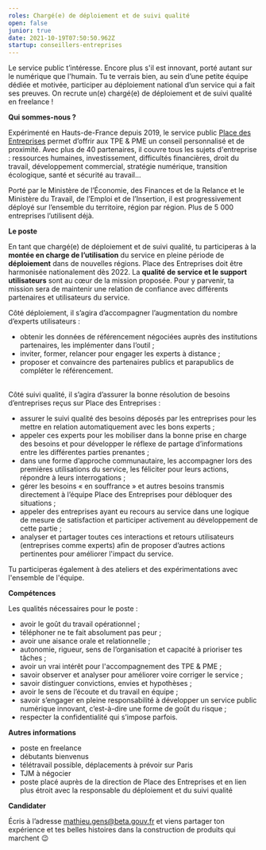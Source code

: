 ```yaml
---
roles: Chargé(e) de déploiement et de suivi qualité
open: false
junior: true
date: 2021-10-19T07:50:50.962Z
startup: conseillers-entreprises
---
```

Le service public t’intéresse. Encore plus s'il est innovant, porté autant sur le numérique que l'humain. Tu te verrais bien, au sein d’une petite équipe dédiée et motivée, participer au déploiement national d’un service qui a fait ses preuves. On recrute un(e) chargé(e) de déploiement et de suivi qualité en freelance !

**Qui sommes-nous ?**

Expérimenté en Hauts-de-France depuis 2019, le service public [Place des Entreprises](https://place-des-entreprises.beta.gouv.fr)[](https://place-des-entreprises.beta.gouv.fr/) permet d’offrir aux TPE & PME un conseil personnalisé et de proximité. Avec plus de 40 partenaires, il couvre tous les sujets d'entreprise : ressources humaines, investissement, difficultés financières, droit du travail, développement commercial, stratégie numérique, transition écologique, santé et sécurité au travail... 

Porté par le Ministère de l’Économie, des Finances et de la Relance et le Ministère du Travail, de l’Emploi et de l’Insertion, il est progressivement déployé sur l’ensemble du territoire, région par région. Plus de 5 000 entreprises l’utilisent déjà. 

**Le poste**

En tant que chargé(e) de déploiement et de suivi qualité, tu participeras à la **montée en charge de l’utilisation** du service en pleine période de **déploiement** dans de nouvelles régions. Place des Entreprises doit être harmonisée nationalement dès 2022. La **qualité** **de service et le support utilisateurs** sont au cœur de la mission proposée. Pour y parvenir, ta mission sera de maintenir une relation de confiance avec différents partenaires et utilisateurs du service.

Côté déploiement, il s’agira d’accompagner l’augmentation du nombre d’experts utilisateurs :

* obtenir les données de référencement négociées auprès des institutions partenaires, les implémenter dans l’outil ;
* inviter, former, relancer pour engager les experts à distance ;
* proposer et convaincre des partenaires publics et parapublics de compléter le référencement.

\
Côté suivi qualité, il s’agira d’assurer la bonne résolution de besoins d’entreprises reçus sur Place des Entreprises :

* assurer le suivi qualité des besoins déposés par les entreprises pour les mettre en relation automatiquement avec les bons experts ;
* appeler ces experts pour les mobiliser dans la bonne prise en charge des besoins et pour développer le réflexe de partage d’informations entre les différentes parties prenantes ;
* dans une forme d’approche communautaire, les accompagner lors des premières utilisations du service, les féliciter pour leurs actions, répondre à leurs interrogations ; 
* gérer les besoins « en souffrance » et autres besoins transmis directement à l’équipe Place des Entreprises pour débloquer des situations ;
* appeler des entreprises ayant eu recours au service dans une logique de mesure de satisfaction et participer activement au développement de cette partie ;
* analyser et partager toutes ces interactions et retours utilisateurs (entreprises comme experts) afin de proposer d’autres actions pertinentes pour améliorer l'impact du service.

Tu participeras également à des ateliers et des expérimentations avec l'ensemble de l'équipe.

**Compétences**

Les qualités nécessaires pour le poste :

* avoir le goût du travail opérationnel ;
* téléphoner ne te fait absolument pas peur ; 
* avoir une aisance orale et relationnelle ; 
* autonomie, rigueur, sens de l’organisation et capacité à prioriser tes tâches ; 
* avoir un vrai intérêt pour l'accompagnement des TPE & PME ;
* savoir observer et analyser pour améliorer voire corriger le service ;
* savoir distinguer convictions, envies et hypothèses ;
* avoir le sens de l’écoute et du travail en équipe ;
* savoir s’engager en pleine responsabilité à développer un service public numérique innovant, c’est-à-dire une forme de goût du risque ;
* respecter la confidentialité qui s’impose parfois. 



**Autres informations**

* poste en freelance
* débutants bienvenus
* télétravail possible, déplacements à prévoir sur Paris
* TJM à négocier
* poste placé auprès de la direction de Place des Entreprises et en lien plus étroit avec la responsable du déploiement et du suivi qualité

**Candidater**

Écris à l’adresse [mathieu.gens@beta.gouv.fr](mailto:mathieu.gens@beta.gouv.fr) et viens partager ton expérience et tes belles histoires dans la construction de produits qui marchent 😉
